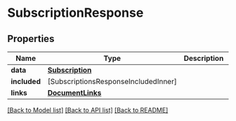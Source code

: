 # SubscriptionResponse

## Properties
Name | Type | Description | Notes
------------ | ------------- | ------------- | -------------
**data** | [**Subscription**](Subscription.md) |  | 
**included** | [SubscriptionsResponseIncludedInner] |  | [optional] 
**links** | [**DocumentLinks**](DocumentLinks.md) |  | 

[[Back to Model list]](../README.md#documentation-for-models) [[Back to API list]](../README.md#documentation-for-api-endpoints) [[Back to README]](../README.md)


